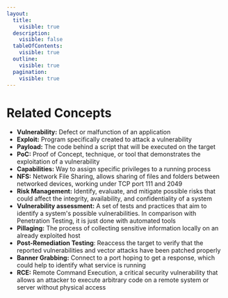 ```yaml
---
layout:
  title:
    visible: true
  description:
    visible: false
  tableOfContents:
    visible: true
  outline:
    visible: true
  pagination:
    visible: true
---
```


# Related Concepts

* **Vulnerability:** Defect or malfunction of an application
* **Exploit:** Program specifically created to attack a vulnerability
* **Payload:** The code behind a script that will be executed on the target
* **PoC:** Proof of Concept, technique, or tool that demonstrates the exploitation of a vulnerability
* **Capabilities:** Way to assign specific privileges to a running process
* **NFS:** Network File Sharing, allows sharing of files and folders between networked devices, working under TCP port 111 and 2049
* **Risk Management:** Identify, evaluate, and mitigate possible risks that could affect the integrity, availability, and confidentiality of a system
* **Vulnerability assessment:** A set of tests and practices that aim to identify a system's possible vulnerabilities. In comparison with Penetration Testing, it is just done with automated tools
* **Pillaging:** The process of collecting sensitive information locally on an already exploited host
* **Post-Remediation Testing**: Reaccess the target to verify that the reported vulnerabilities and vector attacks have been patched properly
* **Banner Grabbing:** Connect to a port hoping to get a response, which could help to identify what service is running
* **RCE:** Remote Command Execution, a critical security vulnerability that allows an attacker to execute arbitrary code on a remote system or server without physical access
